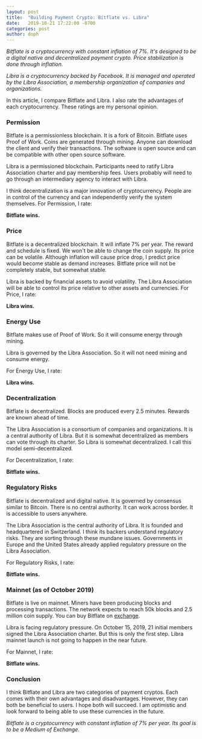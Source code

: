 ```yaml
---
layout: post
title:  "Building Payment Crypto: Bitflate vs. Libra"
date:   2019-10-21 17:22:00 -0700
categories: post
author: doph
---
```


*Bitflate is a cryptocurrency with constant inflation of 7%. It's designed to be a digital native and decentralized payment crypto. Price stabilization is done through inflation.*

*Libra is a cryptocurrency backed by Facebook. It is managed and operated by the Libra Association, a membership organization of companies and organizations.*

In this article, I compare Bitflate and Libra. I also rate the advantages of each cryptocurrency. These ratings are my personal opinion.

### Permission

Bitflate is a permissionless blockchain. It is a fork of Bitcoin. Bitflate uses Proof of Work. Coins are generated through mining. Anyone can download the client and verify their transactions. The software is open source and can be compatible with other open source software.

Libra is a permissioned blockchain. Participants need to ratify Libra Association charter and pay membership fees. Users probably will need to go through an intermediary agency to interact with Libra.

I think decentralization is a major innovation of cryptocurrency. People are in control of the currency and can independently verify the system themselves. For Permission, I rate:

**Bitflate wins.**

### Price

Bitflate is a decentralized blockchain. It will inflate 7% per year. The reward and schedule is fixed. We won't be able to change the coin supply. Its price can be volatile. Although inflation will cause price drop, I predict price would become stable as demand increases. Bitflate price will not be completely stable, but somewhat stable.

Libra is backed by financial assets to avoid volatility. The Libra Association will be able to control its price relative to other assets and currencies. For Price, I rate:

**Libra wins.**

### Energy Use

Bitflate makes use of Proof of Work. So it will consume energy through mining.

Libra is governed by the Libra Association. So it will not need mining and consume energy.

For Energy Use, I rate:

**Libra wins.**

### Decentralization

Bitflate is decentralized. Blocks are produced every 2.5 minutes. Rewards are known ahead of time.

The Libra Association is a consortium of companies and organizations. It is a central authority of Libra. But it is somewhat decentralized as members can vote through its charter. So Libra is somewhat decentralized. I call this model semi-decentralized.

For Decentralization, I rate:

**Bitflate wins.**

### Regulatory Risks

Bitflate is decentralized and digital native. It is governed by consensus similar to Bitcoin. There is no central authority. It can work across border. It is accessible to users anywhere.

The Libra Association is the central authority of Libra. It is founded and headquartered in Switzerland. I think its backers understand regulatory risks. They are sorting through these mundane issues. Governments in Europe and the United States already applied regulatory pressure on the Libra Association.

For Regulatory Risks, I rate:

**Bitflate wins.**

### Mainnet (as of October 2019)

Bitflate is live on mainnet. Miners have been producing blocks and processing transactions. The network expects to reach 50k blocks and 2.5 million coin supply. You can buy Bitflate on [exchange](https://bitflate.org/exchange).

Libra is facing regulatory pressure. On October 15, 2019, 21 initial members signed the Libra Association charter. But this is only the first step. Libra mainnet launch is not going to happen in the near future.

For Mainnet, I rate:

**Bitflate wins.**

### Conclusion

I think Bitflate and Libra are two categories of payment cryptos. Each comes with their own advantages and disadvantages. However, they can both be beneficial to users. I hope both will succeed. I am optimistic and look forward to being able to use these currencies in the future.

*Bitflate is a cryptocurrency with constant inflation of 7% per year. Its goal is to be a Medium of Exchange.*